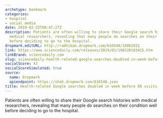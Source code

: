 ```yaml
---
archetype: bookmark
categories:
- hospital
- social media
date: 2019-02-22T08:47:27Z
description: Patients are often willing to share their Google search histories with
  medical researchers, revealing that many people do searches on their condition well
  before deciding to go to the hospital.
dropmark.editURL: http://radhikan.dropmark.com/616548/18062031
link: https://www.sciencedaily.com/releases/2019/02/190220103415.htm
linkBrand: sciencedaily.com
slug: sciencedaily-health-related-google-searches-doubled-in-week-before-er-visits-sciencedaily
socialScore: 47
socialScoreSimulated: true
source:
  name: Dropmark
  apiendpoint: https://shah.dropmark.com/616548.json
title: Health-related Google searches doubled in week before ER visits -- ScienceDaily
---
```

Patients are often willing to share their Google search histories with medical researchers, revealing that many people do searches on their condition well before deciding to go to the hospital.